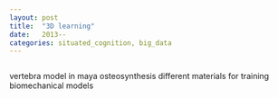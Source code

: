 ```yaml
---
layout: post
title:  "3D learning"
date:   2013--
categories: situated_cognition, big_data
---
```


![]()



vertebra model in maya
osteosynthesis
different materials for training
biomechanical models